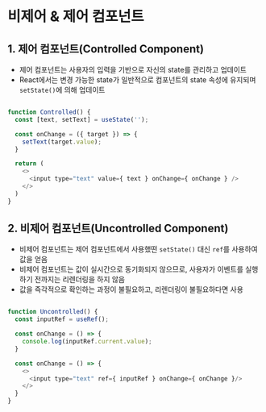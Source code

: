 # 비제어 & 제어 컴포넌트

## 1. 제어 컴포넌트(Controlled Component)
- 제어 컴포넌트는 사용자의 입력을 기반으로 자신의 state를 관리하고 업데이트
- React에서는 변경 가능한 state가 일반적으로 컴포넌트의 state 속성에 유지되며 `setState()`에 의해 업데이트

```javascript

function Controlled() {
  const [text, setText] = useState('');

  const onChange = ({ target }) => {
    setText(target.value);
  }

  return (
    <>
      <input type="text" value={ text } onChange={ onChange } />
    </>
  )
}

```
## 2. 비제어 컴포넌트(Uncontrolled Component)
- 비제어 컴포넌트는 제어 컴포넌트에서 사용했떤 `setState()` 대신 `ref`를 사용하여 값을 얻음
- 비제어 컴포넌트는 값이 실시간으로 동기화되지 않으므로, 사용자가 이벤트를 실행하기 전까지는 리렌더링을 하지 않음
- 값을 즉각적으로 확인하는 과정이 불필요하고, 리렌더링이 불필요하다면 사용

```javascript

function Uncontrolled() {
  const inputRef = useRef();

  const onChange = () => {
    console.log(inputRef.current.value);
  }

  const onChange = () => {
    <>
      <input type="text" ref={ inputRef } onChange={ onChange }/>
    </>
  }
}

```